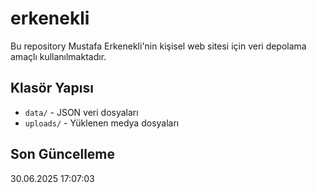 # erkenekli

Bu repository Mustafa Erkenekli'nin kişisel web sitesi için veri depolama amaçlı kullanılmaktadır.

## Klasör Yapısı

- `data/` - JSON veri dosyaları
- `uploads/` - Yüklenen medya dosyaları

## Son Güncelleme

30.06.2025 17:07:03
